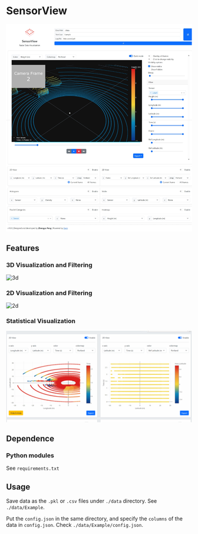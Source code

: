 # SensorView

![screenshot](./assets/sensorview.jpeg)

## Features

### 3D Visualization and Filtering

<img src="./assets/3d.gif" alt="3d" width="600"/>

### 2D Visualization and Filtering

<img src="./assets/2d.gif" alt="2d" width="600"/>

### Statistical Visualization

<img src="./assets/stat.gif" alt="stat" width="600"/>

## Dependence

### Python modules

See `requirements.txt`

## Usage

Save data as the `.pkl` or `.csv` files under `./data` directory. See `./data/Example`.

Put the `config.json` in the same directory, and specify the `columns` of the data in `config.json`. Check `./data/Example/config.json`.
